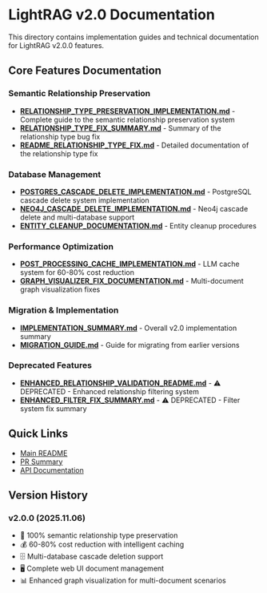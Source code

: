 # LightRAG v2.0 Documentation

This directory contains implementation guides and technical documentation for LightRAG v2.0.0 features.

## Core Features Documentation

### Semantic Relationship Preservation
- **[RELATIONSHIP_TYPE_PRESERVATION_IMPLEMENTATION.md](./RELATIONSHIP_TYPE_PRESERVATION_IMPLEMENTATION.md)** - Complete guide to the semantic relationship preservation system
- **[RELATIONSHIP_TYPE_FIX_SUMMARY.md](./RELATIONSHIP_TYPE_FIX_SUMMARY.md)** - Summary of the relationship type bug fix
- **[README_RELATIONSHIP_TYPE_FIX.md](./README_RELATIONSHIP_TYPE_FIX.md)** - Detailed documentation of the relationship type fix

### Database Management
- **[POSTGRES_CASCADE_DELETE_IMPLEMENTATION.md](./POSTGRES_CASCADE_DELETE_IMPLEMENTATION.md)** - PostgreSQL cascade delete system implementation
- **[NEO4J_CASCADE_DELETE_IMPLEMENTATION.md](./NEO4J_CASCADE_DELETE_IMPLEMENTATION.md)** - Neo4j cascade delete and multi-database support
- **[ENTITY_CLEANUP_DOCUMENTATION.md](./ENTITY_CLEANUP_DOCUMENTATION.md)** - Entity cleanup procedures

### Performance Optimization
- **[POST_PROCESSING_CACHE_IMPLEMENTATION.md](./POST_PROCESSING_CACHE_IMPLEMENTATION.md)** - LLM cache system for 60-80% cost reduction
- **[GRAPH_VISUALIZER_FIX_DOCUMENTATION.md](./GRAPH_VISUALIZER_FIX_DOCUMENTATION.md)** - Multi-document graph visualization fixes

### Migration & Implementation
- **[IMPLEMENTATION_SUMMARY.md](./IMPLEMENTATION_SUMMARY.md)** - Overall v2.0 implementation summary
- **[MIGRATION_GUIDE.md](./MIGRATION_GUIDE.md)** - Guide for migrating from earlier versions

### Deprecated Features
- **[ENHANCED_RELATIONSHIP_VALIDATION_README.md](./ENHANCED_RELATIONSHIP_VALIDATION_README.md)** - ⚠️ DEPRECATED - Enhanced relationship filtering system
- **[ENHANCED_FILTER_FIX_SUMMARY.md](./ENHANCED_FILTER_FIX_SUMMARY.md)** - ⚠️ DEPRECATED - Filter system fix summary

## Quick Links

- [Main README](../../README.md)
- [PR Summary](../../PR_SUMMARY.md)
- [API Documentation](../../lightrag/api/README.md)

## Version History

### v2.0.0 (2025.11.06)
- 🚀 100% semantic relationship type preservation
- 💰 60-80% cost reduction with intelligent caching
- 🗄️ Multi-database cascade deletion support
- 🖥️ Complete web UI document management
- 📊 Enhanced graph visualization for multi-document scenarios
